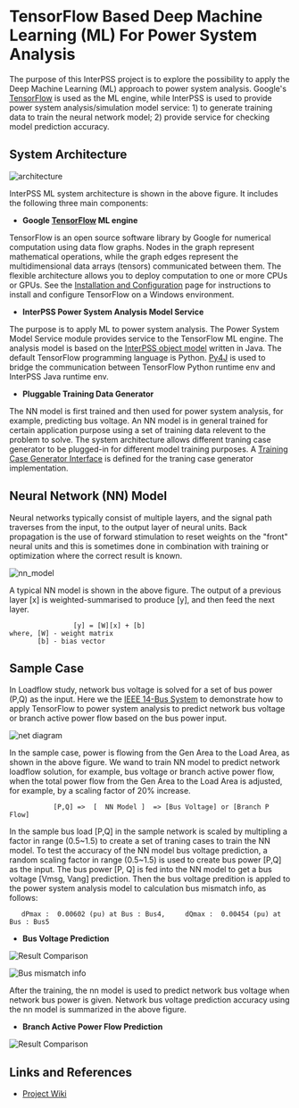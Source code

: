 # TensorFlow Based Deep Machine Learning (ML) For Power System Analysis

The purpose of this InterPSS project is to explore the possibility to apply the Deep Machine Learning (ML) approach to power system analysis. Google's [TensorFlow](https://www.tensorflow.org/) is used as the ML engine, while InterPSS is used to provide power system analysis/simulation model service: 1) to generate training data to train the neural network model; 2) provide service for checking model prediction accuracy. 

## System Architecture

![architecture](https://github.com/interpss/DeepMachineLearning/blob/master/ipss.dml/doc/image/dmp_architecture.png)

InterPSS ML system architecture is shown in the above figure. It includes the following three main components:

* **Google [TensorFlow](https://www.tensorflow.org/) ML engine**

TensorFlow is an open source software library by Google for numerical computation using data flow graphs. Nodes in the graph represent mathematical operations, while the graph edges represent the multidimensional data arrays (tensors) communicated between them. The flexible architecture allows you to deploy computation to one or more CPUs or GPUs. See the [Installation and Configuration](https://github.com/interpss/DeepMachineLearning/wiki/Runtime-Env-Setup#installation-and-configuration) page for instructions to install and configure TensorFlow on a Windows environment.   

* **InterPSS Power System Analysis Model Service**

The purpose is to apply ML to power system analysis. The Power System Model Service module provides service to the TensorFlow ML engine. The analysis model is based on the [InterPSS object model](www.interpss.org) written in Java. The default TensorFlow programming language is Python. [Py4J](https://www.py4j.org/) is used to bridge the communication between TensorFlow Python runtime env and InterPSS Java runtime env. 

* **Pluggable Training Data Generator**

The NN model is first trained and then used for power system analysis, for example, predicting bus voltage. An NN model is in general trained for certain application purpose using a set of training data relevent to the problem to solve. The system architecture allows different traning case generator to be plugged-in for different model training purposes. A  [Training Case Generator Interface](https://github.com/interpss/DeepMachineLearning/blob/master/ipss.dml/src/org/interpss/service/train/ITrainCaseBuilder.java) is defined for the traning case generator implementation.    


## Neural Network (NN) Model

Neural networks typically consist of multiple layers, and the signal path traverses from the input, to the output layer of neural units. Back propagation is the use of forward stimulation to reset weights on the "front" neural units and this is sometimes done in combination with training or optimization where the correct result is known.

![nn_model](https://github.com/interpss/DeepMachineLearning/blob/master/ipss.dml/doc/image/dmp_nn_layer.png)

A typical NN model is shown in the above figure. The output of a previous layer [x] is weighted-summarised to produce [y], and then feed the next layer.  


```      
                [y] = [W][x] + [b]
where, [W] - weight matrix
       [b] - bias vector
```

## Sample Case

In Loadflow study, network bus voltage is solved for a set of bus power (P,Q) as the input. Here we the [IEEE 14-Bus System](https://github.com/interpss/DeepMachineLearning/blob/master/ipss.dml/doc/image/IEEE14Bus.jpg) to demonstrate how to apply TensorFlow to power system analysis to predict network bus voltage or branch active power flow based on the bus power input.

![net diagram](https://github.com/interpss/DeepMachineLearning/blob/master/ipss.dml/doc/image/IEEE14Bus_small.jpg)

In the sample case, power is flowing from the Gen Area to the Load Area, as shown in the above figure. We wand to train NN model to predict network loadflow solution, for example, bus voltage or branch active power flow, when the total power flow from the Gen Area to the Load Area is adjusted, for example, by a scaling factor of 20% increase.

```      
           [P,Q] =>  [  NN Model ]  => [Bus Voltage] or [Branch P Flow]
```

In the sample bus load [P,Q] in the sample network is scaled by multipling a factor in range (0.5~1.5) to create a set of traning cases to train the NN model. To test the accuracy of the NN model bus voltage prediction, a random scaling factor in range (0.5~1.5) is used to create bus power [P,Q] as the input. The bus power [P, Q] is fed into the NN model to get a bus voltage [Vmsg, Vang] prediction.   Then the bus voltage predition is appled to the power system analysis model to calculation bus mismatch info, as follows: 

```
   dPmax :  0.00602 (pu) at Bus : Bus4,     dQmax :  0.00454 (pu) at Bus : Bus5
```

* **Bus Voltage Prediction**

![Result Comparison](https://github.com/interpss/DeepMachineLearning/blob/master/ipss.dml/doc/image/dmp_busresult.png)

![Bus mismatch info](https://github.com/interpss/DeepMachineLearning/blob/master/ipss.dml/doc/image/dmp_busmismatch.png)

After the training, the nn model is used to predict network bus voltage when network bus power is given. Network bus voltage prediction accuracy using the nn model is summarized in the above figure.

* **Branch Active Power Flow Prediction**

![Result Comparison](https://github.com/interpss/DeepMachineLearning/blob/master/ipss.dml/doc/image/dmp_branchresult.png)

## Links and References

* [Project Wiki](https://github.com/interpss/DeepMachineLearning/wiki)
